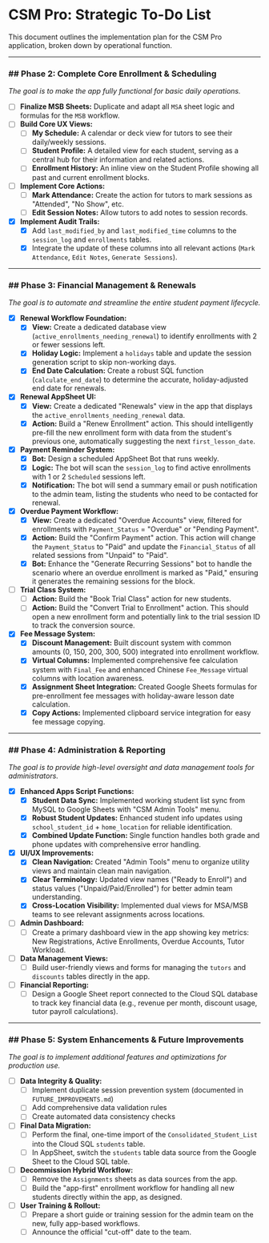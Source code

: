 # CSM Pro: Strategic To-Do List

This document outlines the implementation plan for the CSM Pro application, broken down by operational function.

---
### ## Phase 2: Complete Core Enrollment & Scheduling

*The goal is to make the app fully functional for basic daily operations.*

-   [ ] **Finalize MSB Sheets:** Duplicate and adapt all `MSA` sheet logic and formulas for the `MSB` workflow.
-   [ ] **Build Core UX Views:**
    -   [ ] **My Schedule:** A calendar or deck view for tutors to see their daily/weekly sessions.
    -   [ ] **Student Profile:** A detailed view for each student, serving as a central hub for their information and related actions.
    -   [ ] **Enrollment History:** An inline view on the Student Profile showing all past and current enrollment blocks.
-   [ ] **Implement Core Actions:**
    -   [ ] **Mark Attendance:** Create the action for tutors to mark sessions as "Attended", "No Show", etc.
    -   [ ] **Edit Session Notes:** Allow tutors to add notes to session records.
-   [x] **Implement Audit Trails:**
    -   [x] Add `last_modified_by` and `last_modified_time` columns to the `session_log` and `enrollments` tables.
    -   [x] Integrate the update of these columns into all relevant actions (`Mark Attendance`, `Edit Notes`, `Generate Sessions`).

---
### ## Phase 3: Financial Management & Renewals

*The goal is to automate and streamline the entire student payment lifecycle.*

-   [x] **Renewal Workflow Foundation:**
    -   [x] **View:** Create a dedicated database view (`active_enrollments_needing_renewal`) to identify enrollments with 2 or fewer sessions left.
    -   [x] **Holiday Logic:** Implement a `holidays` table and update the session generation script to skip non-working days.
    -   [x] **End Date Calculation:** Create a robust SQL function (`calculate_end_date`) to determine the accurate, holiday-adjusted end date for renewals.
-   [X] **Renewal AppSheet UI:**
    -   [X] **View:** Create a dedicated "Renewals" view in the app that displays the `active_enrollments_needing_renewal` data.
    -   [X] **Action:** Build a "Renew Enrollment" action. This should intelligently pre-fill the new enrollment form with data from the student's previous one, automatically suggesting the next `first_lesson_date`.
-   [x] **Payment Reminder System:**
    -   [x] **Bot:** Design a scheduled AppSheet Bot that runs weekly.
    -   [x] **Logic:** The bot will scan the `session_log` to find active enrollments with 1 or 2 `Scheduled` sessions left.
    -   [x] **Notification:** The bot will send a summary email or push notification to the admin team, listing the students who need to be contacted for renewal.
-   [x] **Overdue Payment Workflow:**
    -   [x] **View:** Create a dedicated "Overdue Accounts" view, filtered for enrollments with `Payment_Status` = "Overdue" or "Pending Payment".
    -   [x] **Action:** Build the "Confirm Payment" action. This action will change the `Payment_Status` to "Paid" and update the `Financial_Status` of all related sessions from "Unpaid" to "Paid".
    -   [x] **Bot:** Enhance the "Generate Recurring Sessions" bot to handle the scenario where an overdue enrollment is marked as "Paid," ensuring it generates the remaining sessions for the block.
-   [ ] **Trial Class System:**
    -   [ ] **Action:** Build the "Book Trial Class" action for new students.
    -   [ ] **Action:** Build the "Convert Trial to Enrollment" action. This should open a new enrollment form and potentially link to the trial session ID to track the conversion source.
-   [x] **Fee Message System:**
    -   [x] **Discount Management:** Built discount system with common amounts (0, 150, 200, 300, 500) integrated into enrollment workflow.
    -   [x] **Virtual Columns:** Implemented comprehensive fee calculation system with `Final_Fee` and enhanced Chinese `Fee_Message` virtual columns with location awareness.
    -   [x] **Assignment Sheet Integration:** Created Google Sheets formulas for pre-enrollment fee messages with holiday-aware lesson date calculation.
    -   [x] **Copy Actions:** Implemented clipboard service integration for easy fee message copying.

---
### ## Phase 4: Administration & Reporting

*The goal is to provide high-level oversight and data management tools for administrators.*

-   [x] **Enhanced Apps Script Functions:**
    -   [x] **Student Data Sync:** Implemented working student list sync from MySQL to Google Sheets with "CSM Admin Tools" menu.
    -   [x] **Robust Student Updates:** Enhanced student info updates using `school_student_id` + `home_location` for reliable identification.
    -   [x] **Combined Update Function:** Single function handles both grade and phone updates with comprehensive error handling.
-   [x] **UI/UX Improvements:**
    -   [x] **Clean Navigation:** Created "Admin Tools" menu to organize utility views and maintain clean main navigation.
    -   [x] **Clear Terminology:** Updated view names ("Ready to Enroll") and status values ("Unpaid/Paid/Enrolled") for better admin team understanding.
    -   [x] **Cross-Location Visibility:** Implemented dual views for MSA/MSB teams to see relevant assignments across locations.
-   [ ] **Admin Dashboard:**
    -   [ ] Create a primary dashboard view in the app showing key metrics: New Registrations, Active Enrollments, Overdue Accounts, Tutor Workload.
-   [ ] **Data Management Views:**
    -   [ ] Build user-friendly views and forms for managing the `tutors` and `discounts` tables directly in the app.
-   [ ] **Financial Reporting:**
    -   [ ] Design a Google Sheet report connected to the Cloud SQL database to track key financial data (e.g., revenue per month, discount usage, tutor payroll calculations).

---
### ## Phase 5: System Enhancements & Future Improvements

*The goal is to implement additional features and optimizations for production use.*

-   [ ] **Data Integrity & Quality:**
    -   [ ] Implement duplicate session prevention system (documented in `FUTURE_IMPROVEMENTS.md`)
    -   [ ] Add comprehensive data validation rules
    -   [ ] Create automated data consistency checks
-   [ ] **Final Data Migration:**
    -   [ ] Perform the final, one-time import of the `Consolidated_Student_List` into the Cloud SQL `students` table.
    -   [ ] In AppSheet, switch the `students` table data source from the Google Sheet to the Cloud SQL table.
-   [ ] **Decommission Hybrid Workflow:**
    -   [ ] Remove the `Assignments` sheets as data sources from the app.
    -   [ ] Build the "app-first" enrollment workflow for handling all new students directly within the app, as designed.
-   [ ] **User Training & Rollout:**
    -   [ ] Prepare a short guide or training session for the admin team on the new, fully app-based workflows.
    -   [ ] Announce the official "cut-off" date to the team.